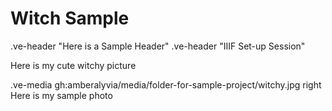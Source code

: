 # Witch Sample

.ve-header "Here is a Sample Header"
.ve-header "IIIF Set-up Session"

Here is my cute witchy picture

.ve-media gh:amberalyvia/media/folder-for-sample-project/witchy.jpg right
Here is my sample photo